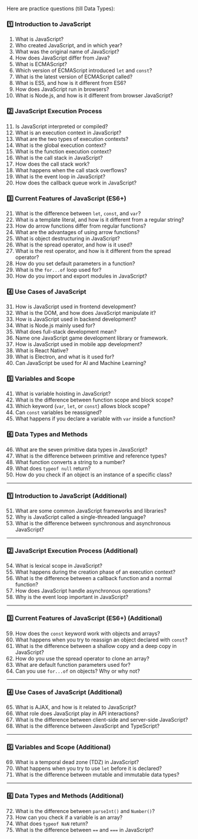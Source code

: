 Here are practice questions (till Data Types):

### 1️⃣ Introduction to JavaScript  
1. What is JavaScript?  
2. Who created JavaScript, and in which year?  
3. What was the original name of JavaScript?  
4. How does JavaScript differ from Java?  
5. What is ECMAScript?  
6. Which version of ECMAScript introduced `let` and `const`?  
7. What is the latest version of ECMAScript called?  
8. What is ES5, and how is it different from ES6?  
9. How does JavaScript run in browsers?  
10. What is Node.js, and how is it different from browser JavaScript?  

### 2️⃣ JavaScript Execution Process  
11. Is JavaScript interpreted or compiled?  
12. What is an execution context in JavaScript?  
13. What are the two types of execution contexts?  
14. What is the global execution context?  
15. What is the function execution context?  
16. What is the call stack in JavaScript?  
17. How does the call stack work?  
18. What happens when the call stack overflows?  
19. What is the event loop in JavaScript?  
20. How does the callback queue work in JavaScript?  

### 3️⃣ Current Features of JavaScript (ES6+)  
21. What is the difference between `let`, `const`, and `var`?  
22. What is a template literal, and how is it different from a regular string?  
23. How do arrow functions differ from regular functions?  
24. What are the advantages of using arrow functions?  
25. What is object destructuring in JavaScript?  
26. What is the spread operator, and how is it used?  
27. What is the rest operator, and how is it different from the spread operator?  
28. How do you set default parameters in a function?  
29. What is the `for...of` loop used for?  
30. How do you import and export modules in JavaScript?  

### 4️⃣ Use Cases of JavaScript  
31. How is JavaScript used in frontend development?  
32. What is the DOM, and how does JavaScript manipulate it?  
33. How is JavaScript used in backend development?  
34. What is Node.js mainly used for?  
35. What does full-stack development mean?  
36. Name one JavaScript game development library or framework.  
37. How is JavaScript used in mobile app development?  
38. What is React Native?  
39. What is Electron, and what is it used for?  
40. Can JavaScript be used for AI and Machine Learning?  

### 5️⃣ Variables and Scope  
41. What is variable hoisting in JavaScript?  
42. What is the difference between function scope and block scope?  
43. Which keyword (`var`, `let`, or `const`) allows block scope?  
44. Can `const` variables be reassigned?  
45. What happens if you declare a variable with `var` inside a function?  

### 6️⃣ Data Types and Methods  
46. What are the seven primitive data types in JavaScript?  
47. What is the difference between primitive and reference types?  
48. What function converts a string to a number?  
49. What does `typeof null` return?  
50. How do you check if an object is an instance of a specific class?  

---

### **1️⃣ Introduction to JavaScript** (Additional)  
51. What are some common JavaScript frameworks and libraries?  
52. Why is JavaScript called a single-threaded language?  
53. What is the difference between synchronous and asynchronous JavaScript?  

---

### **2️⃣ JavaScript Execution Process** (Additional)  
54. What is lexical scope in JavaScript?  
55. What happens during the creation phase of an execution context?  
56. What is the difference between a callback function and a normal function?  
57. How does JavaScript handle asynchronous operations?  
58. Why is the event loop important in JavaScript?  

---

### **3️⃣ Current Features of JavaScript (ES6+)** (Additional)  
59. How does the `const` keyword work with objects and arrays?  
60. What happens when you try to reassign an object declared with `const`?  
61. What is the difference between a shallow copy and a deep copy in JavaScript?  
62. How do you use the spread operator to clone an array?  
63. What are default function parameters used for?  
64. Can you use `for...of` on objects? Why or why not?  

---

### **4️⃣ Use Cases of JavaScript** (Additional)  
65. What is AJAX, and how is it related to JavaScript?  
66. What role does JavaScript play in API interactions?  
67. What is the difference between client-side and server-side JavaScript?  
68. What is the difference between JavaScript and TypeScript?  

---

### **5️⃣ Variables and Scope** (Additional)  
69. What is a temporal dead zone (TDZ) in JavaScript?  
70. What happens when you try to use `let` before it is declared?  
71. What is the difference between mutable and immutable data types?  

---

### **6️⃣ Data Types and Methods** (Additional)  
72. What is the difference between `parseInt()` and `Number()`?  
73. How can you check if a variable is an array?  
74. What does `typeof NaN` return?  
75. What is the difference between `==` and `===` in JavaScript?  
